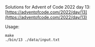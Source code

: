 Solutions for Advent of Code 2022 day 13:  
[https://adventofcode.com/2022/day/13](https://adventofcode.com/2022/day/13)

Usage:
```
make
./bin/13 ./data/input.txt
```
